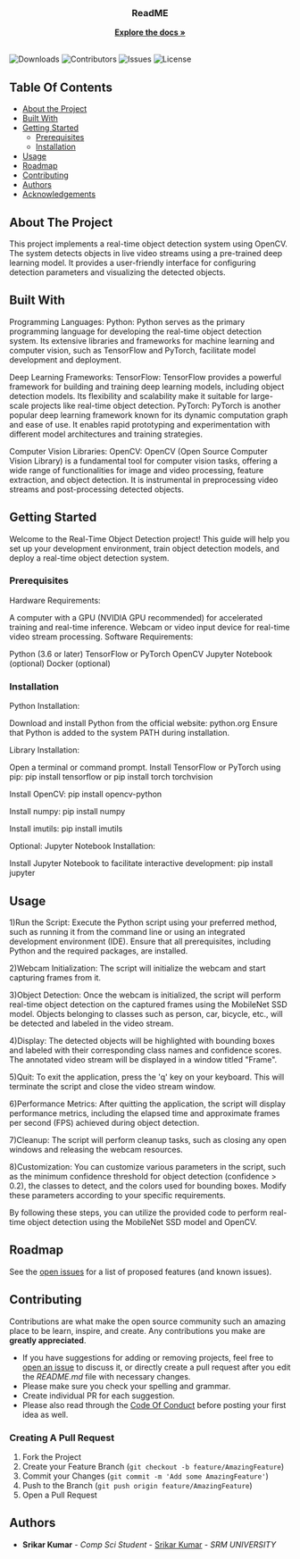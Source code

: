 <br/>
<p align="center">
  <h3 align="center">ReadME </h3>

  <p align="center">
    <a href="https://github.com/SrikarKumar20/Real-time-object-detection"><strong>Explore the docs »</strong></a>
    <br/>
    <br/>
  </p>
</p>

![Downloads](https://img.shields.io/github/downloads/SrikarKumar20/Real-time-object-detection/total) ![Contributors](https://img.shields.io/github/contributors/SrikarKumar20/Real-time-object-detection?color=dark-green) ![Issues](https://img.shields.io/github/issues/SrikarKumar20/Real-time-object-detection) ![License](https://img.shields.io/github/license/SrikarKumar20/Real-time-object-detection) 

## Table Of Contents

* [About the Project](#about-the-project)
* [Built With](#built-with)
* [Getting Started](#getting-started)
  * [Prerequisites](#prerequisites)
  * [Installation](#installation)
* [Usage](#usage)
* [Roadmap](#roadmap)
* [Contributing](#contributing)
* [Authors](#authors)
* [Acknowledgements](#acknowledgements)

## About The Project


This project implements a real-time object detection system using OpenCV. The system detects objects in live video streams  using a pre-trained deep learning model. It provides a user-friendly interface for configuring detection parameters and visualizing the detected objects.

## Built With

Programming Languages:
Python: Python serves as the primary programming language for developing the real-time object detection system. Its extensive libraries and frameworks for machine learning and computer vision, such as TensorFlow and PyTorch, facilitate model development and deployment.

Deep Learning Frameworks:
TensorFlow: TensorFlow provides a powerful framework for building and training deep learning models, including object detection models. Its flexibility and scalability make it suitable for large-scale projects like real-time object detection.
PyTorch: PyTorch is another popular deep learning framework known for its dynamic computation graph and ease of use. It enables rapid prototyping and experimentation with different model architectures and training strategies.

Computer Vision Libraries:
OpenCV: OpenCV (Open Source Computer Vision Library) is a fundamental tool for computer vision tasks, offering a wide range of functionalities for image and video processing, feature extraction, and object detection. It is instrumental in preprocessing video streams and post-processing detected objects.


## Getting Started

Welcome to the Real-Time Object Detection project! This guide will help you set up your development environment, train object detection models, and deploy a real-time object detection system.

### Prerequisites

Hardware Requirements:

A computer with a GPU (NVIDIA GPU recommended) for accelerated training and real-time inference.
Webcam or video input device for real-time video stream processing.
Software Requirements:

Python (3.6 or later)
TensorFlow or PyTorch
OpenCV
Jupyter Notebook (optional)
Docker (optional)

### Installation

Python Installation:

Download and install Python from the official website: python.org
Ensure that Python is added to the system PATH during installation.

Library Installation:

Open a terminal or command prompt.
Install TensorFlow or PyTorch using pip:
pip install tensorflow
or
pip install torch torchvision

Install OpenCV:
pip install opencv-python

Install numpy:
pip install numpy

Install imutils:
pip install imutils

Optional: Jupyter Notebook Installation:

Install Jupyter Notebook to facilitate interactive development:
pip install jupyter


## Usage

1)Run the Script:
Execute the Python script using your preferred method, such as running it from the command line or using an integrated development environment (IDE). Ensure that all prerequisites, including Python and the required packages, are installed.

2)Webcam Initialization:
The script will initialize the webcam and start capturing frames from it.

3)Object Detection:
Once the webcam is initialized, the script will perform real-time object detection on the captured frames using the MobileNet SSD model. Objects belonging to classes such as person, car, bicycle, etc., will be detected and labeled in the video stream.

4)Display:
The detected objects will be highlighted with bounding boxes and labeled with their corresponding class names and confidence scores. The annotated video stream will be displayed in a window titled "Frame".

5)Quit:
To exit the application, press the 'q' key on your keyboard. This will terminate the script and close the video stream window.

6)Performance Metrics:
After quitting the application, the script will display performance metrics, including the elapsed time and approximate frames per second (FPS) achieved during object detection.

7)Cleanup:
The script will perform cleanup tasks, such as closing any open windows and releasing the webcam resources.

8)Customization:
You can customize various parameters in the script, such as the minimum confidence threshold for object detection (confidence > 0.2), the classes to detect, and the colors used for bounding boxes. Modify these parameters according to your specific requirements.

By following these steps, you can utilize the provided code to perform real-time object detection using the MobileNet SSD model and OpenCV.


## Roadmap

See the [open issues](https://github.com/SrikarKumar20/Real-time-object-detection/issues) for a list of proposed features (and known issues).

## Contributing

Contributions are what make the open source community such an amazing place to be learn, inspire, and create. Any contributions you make are **greatly appreciated**.
* If you have suggestions for adding or removing projects, feel free to [open an issue](https://github.com/SrikarKumar20/Real-time-object-detection/issues/new) to discuss it, or directly create a pull request after you edit the *README.md* file with necessary changes.
* Please make sure you check your spelling and grammar.
* Create individual PR for each suggestion.
* Please also read through the [Code Of Conduct](https://github.com/SrikarKumar20/Real-time-object-detection/blob/main/CODE_OF_CONDUCT.md) before posting your first idea as well.

### Creating A Pull Request

1. Fork the Project
2. Create your Feature Branch (`git checkout -b feature/AmazingFeature`)
3. Commit your Changes (`git commit -m 'Add some AmazingFeature'`)
4. Push to the Branch (`git push origin feature/AmazingFeature`)
5. Open a Pull Request

## Authors

* **Srikar Kumar** - *Comp Sci Student* - [Srikar Kumar](https://github.com/SrikarKumar20) - *SRM UNIVERSITY*



